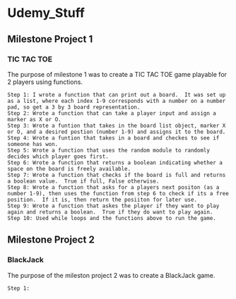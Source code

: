 # Udemy_Stuff

## Milestone Project 1
### TIC TAC TOE

The purpose of milestone 1 was to create a TIC TAC TOE game playable for 2 players using functions.

    Step 1: I wrote a function that can print out a board.  It was set up as a list, where each index 1-9 corresponds with a number on a number pad, so get a 3 by 3 board representation.
    Step 2: Wrote a function that can take a player input and assign a marker as X or O.
    Step 3: Wrote a funtion that takes in the board list object, marker X or O, and a desired postion (number 1-9) and assigns it to the board.
    Step 4: Wrote a funtion that takes in a board and checkes to see if someone has won.
    Step 5: Wrote a function that uses the random module to randomly decides which player goes first.
    Step 6: Wrote a function that returns a boolean indicating whether a space on the board is freely available.
    Step 7: Wrote a function that checks if the board is full and returns a boolean value.  True if full, False otherwise.
    Step 8: Wrote a function that asks for a players next positon (as a number 1-9), then uses the function from step 6 to check if its a free position.  If it is, then return the posiiton for later use.
    Step 9: Wrote a function that askes the player if they want to play again and returns a boolean.  True if they do want to play again.
    Step 10: Used while loops and the functions above to run the game.    

## Milestone Project 2
### BlackJack 

The purpose of the mileston project 2 was to create a BlackJack game.

    Step 1: 
